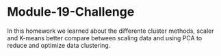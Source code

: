 # Module-19-Challenge
In this homework we learned about the differente cluster methods, scaler and K-means better compare between scaling data and using PCA to reduce and optimize data clustering.
